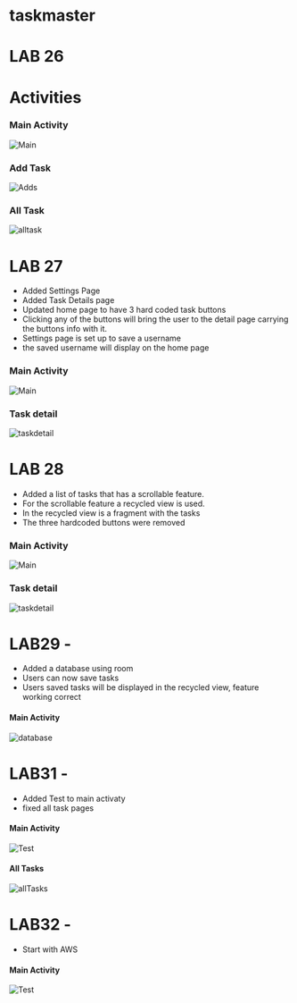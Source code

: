 # taskmaster
# LAB 26
# Activities 
### Main Activity
![Main](app/screenshots/mainTask.png)
### Add Task
![Adds](app/screenshots/AddTask.png)
### All Task
![alltask](app/screenshots/AllTask.png)

# LAB 27
* Added Settings Page
* Added Task Details page
* Updated home page to have 3 hard coded task buttons
* Clicking any of the buttons will bring the user to the detail page carrying the buttons info with it.
* Settings page is set up to save a username
* the saved username will display on the home page

 ### Main Activity
![Main](app/screenshots/Screenshot_1635864303.png)

### Task detail
![taskdetail](app/screenshots/Screenshot_1635864539.png)

# LAB 28
* Added a list of tasks that has a scrollable feature.
* For the scrollable feature a recycled view is used.
* In the recycled view is a fragment with the tasks
* The three hardcoded buttons were removed

### Main Activity
![Main](app/screenshots/main28.png)

### Task detail
![taskdetail](app/screenshots/taskDe28.png)

# LAB29 -

* Added a database using room
* Users can now save tasks
* Users saved tasks will be displayed in the recycled view, feature working correct
#### Main Activity
![database](app/screenshots/database.png)

# LAB31 -

* Added Test to main activaty 
* fixed all task pages 
#### Main Activity
![Test](app/screenshots/MainActivityTest.png)
#### All Tasks
![allTasks](app/screenshots/newAllTask.png)



# LAB32 -
* Start with AWS
#### Main Activity
![Test](app/screenshots/AWSLab32.png)




